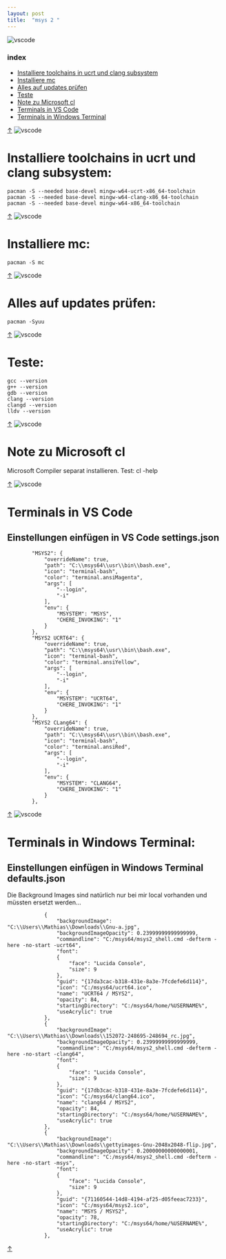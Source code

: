 ```yaml
---
layout: post
title:  "msys 2 "
---
```

![vscode](https://source.unsplash.com/800x100/?vscode)
### index

* [Installiere toolchains in ucrt und clang subsystem](#installiere-toolchains-in-ucrt-und-clang-subsystem)
* [Installiere mc](#installiere-mc)
* [Alles auf updates prüfen](#alles-auf-updates-prüfen)
* [Teste](#teste)
* [Note zu Microsoft cl](#note-zu-microsoft-cl)
* [Terminals in VS Code](#terminals-in-vs-code)
* [Terminals in Windows Terminal](#terminals-in-windows-terminal)

[↑](#index)
![vscode](https://source.unsplash.com/800x100/?coding)
# Installiere toolchains in ucrt und clang subsystem:
```
pacman -S --needed base-devel mingw-w64-ucrt-x86_64-toolchain
pacman -S --needed base-devel mingw-w64-clang-x86_64-toolchain
pacman -S --needed base-devel mingw-w64-x86_64-toolchain
```
[↑](#index)
![vscode](https://source.unsplash.com/800x100/?bdsm)
# Installiere mc:
```
pacman -S mc
```
[↑](#index)
![vscode](https://source.unsplash.com/800x100/?erotic)
# Alles auf updates prüfen:

```
pacman -Syuu
```

[↑](#index)
![vscode](https://source.unsplash.com/800x100/?laptop)
# Teste:
```
gcc --version
g++ --version
gdb --version
clang --version
clangd --version
lldv --version
```
[↑](#index)
![vscode](https://source.unsplash.com/800x100/?computer)
# Note zu Microsoft cl

Microsoft Compiler separat installieren.
Test:
cl -help

[↑](#index)
![vscode](https://source.unsplash.com/800x100/?keyboard)
# Terminals in VS Code
## Einstellungen einfügen in VS Code settings.json
```
        "MSYS2": {
            "overrideName": true,
            "path": "C:\\msys64\\usr\\bin\\bash.exe",
            "icon": "terminal-bash",
            "color": "terminal.ansiMagenta",
            "args": [
                "--login",
                "-i"
            ],
            "env": {
                "MSYSTEM": "MSYS",
                "CHERE_INVOKING": "1"
            }
        },
        "MSYS2 UCRT64": {
            "overrideName": true,
            "path": "C:\\msys64\\usr\\bin\\bash.exe",
            "icon": "terminal-bash",
            "color": "terminal.ansiYellow",
            "args": [
                "--login",
                "-i"
            ],
            "env": {
                "MSYSTEM": "UCRT64",
                "CHERE_INVOKING": "1"
            }
        },
        "MSYS2 CLang64": {
            "overrideName": true,
            "path": "C:\\msys64\\usr\\bin\\bash.exe",
            "icon": "terminal-bash",
            "color": "terminal.ansiRed",
            "args": [
                "--login",
                "-i"
            ],
            "env": {
                "MSYSTEM": "CLANG64",
                "CHERE_INVOKING": "1"
            }
        },

```

[↑](#index)
![vscode](https://source.unsplash.com/800x100/?compiler)
# Terminals in Windows Terminal:
## Einstellungen einfügen in Windows Terminal defaults.json
Die Background Images sind natürlich nur bei mir local vorhanden und müssten ersetzt werden...
```
            {
                "backgroundImage": "C:\\Users\\Mathias\\Downloads\\Gnu-a.jpg",
                "backgroundImageOpacity": 0.23999999999999999,
                "commandline": "C:/msys64/msys2_shell.cmd -defterm -here -no-start -ucrt64",
                "font": 
                {
                    "face": "Lucida Console",
                    "size": 9
                },
                "guid": "{17da3cac-b318-431e-8a3e-7fcdefe6d114}",
                "icon": "C:/msys64/ucrt64.ico",
                "name": "UCRT64 / MSYS2",
                "opacity": 84,
                "startingDirectory": "C:/msys64/home/%USERNAME%",
                "useAcrylic": true
            },
            {
                "backgroundImage": "C:\\Users\\Mathias\\Downloads\\152072-248695-248694_rc.jpg",
                "backgroundImageOpacity": 0.23999999999999999,
                "commandline": "C:/msys64/msys2_shell.cmd -defterm -here -no-start -clang64",
                "font": 
                {
                    "face": "Lucida Console",
                    "size": 9
                },
                "guid": "{17db3cac-b318-431e-8a3e-7fcdefe6d114}",
                "icon": "C:/msys64/clang64.ico",
                "name": "clang64 / MSYS2",
                "opacity": 84,
                "startingDirectory": "C:/msys64/home/%USERNAME%",
                "useAcrylic": true
            },
            {
                "backgroundImage": "C:\\Users\\Mathias\\Downloads\\gettyimages-Gnu-2048x2048-flip.jpg",
                "backgroundImageOpacity": 0.20000000000000001,
                "commandline": "C:/msys64/msys2_shell.cmd -defterm -here -no-start -msys",
                "font": 
                {
                    "face": "Lucida Console",
                    "size": 9
                },
                "guid": "{71160544-14d8-4194-af25-d05feeac7233}",
                "icon": "C:/msys64/msys2.ico",
                "name": "MSYS / MSYS2",
                "opacity": 78,
                "startingDirectory": "C:/msys64/home/%USERNAME%",
                "useAcrylic": true
            },

```
[↑](#index)